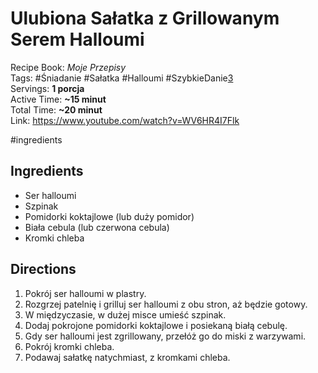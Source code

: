 # Ulubiona Sałatka z Grillowanym Serem Halloumi

Recipe Book: _Moje Przepisy_  
Tags: #Śniadanie #Sałatka #Halloumi #SzybkieDanie[3](https://nomadbynature.xyz/jak-tworzyc-relacyjne-bazy-danych-w-notion-darmowy-szablon)  
Servings: **1 porcja**  
Active Time: **~15 minut**  
Total Time: **~20 minut**  
Link: https://www.youtube.com/watch?v=WV6HR4I7Flk

#ingredients
## Ingredients

-  Ser halloumi
-  Szpinak
-  Pomidorki koktajlowe (lub duży pomidor)
-  Biała cebula (lub czerwona cebula)
-  Kromki chleba

## Directions

1. Pokrój ser halloumi w plastry.
2. Rozgrzej patelnię i grilluj ser halloumi z obu stron, aż będzie gotowy.
3. W międzyczasie, w dużej misce umieść szpinak.
4. Dodaj pokrojone pomidorki koktajlowe i posiekaną białą cebulę.
5. Gdy ser halloumi jest zgrillowany, przełóż go do miski z warzywami.
6. Pokrój kromki chleba.
7. Podawaj sałatkę natychmiast, z kromkami chleba.

